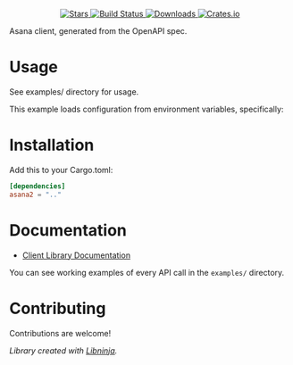<div id="top"></div>

<p align="center">
    <a href="https://github.com/libninjacom/asana-rs/stargazers">
        <img src="https://img.shields.io/github/stars/libninjacom/asana-rs.svg?style=flat-square" alt="Stars" />
    </a>
    <a href="https://github.com/libninjacom/asana-rs/actions">
        <img src="https://img.shields.io/github/workflow/status/libninjacom/asana-rs/ci?style=flat-square" alt="Build Status" />
    </a>
    
<a href="https://crates.io/crates/asana">
    <img src="https://img.shields.io/crates/d/asana?style=flat-square" alt="Downloads" />
</a>
<a href="https://crates.io/crates/asana">
    <img src="https://img.shields.io/crates/v/asana?style=flat-square" alt="Crates.io" />
</a>

</p>

Asana client, generated from the OpenAPI spec.

# Usage

See examples/ directory for usage.

This example loads configuration from environment variables, specifically:

# Installation

Add this to your Cargo.toml:

```toml
[dependencies]
asana2 = ".."
```


# Documentation



* [Client Library Documentation](https://docs.rs/asana)


You can see working examples of every API call in the `examples/` directory.

# Contributing

Contributions are welcome!

*Library created with [Libninja](https://www.libninja.com).*
